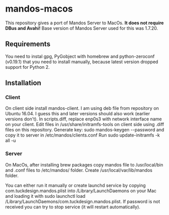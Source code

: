 # mandos-macos
This repository gives a port of Mandos Server to MacOs. **It does not require DBus and Avahi!** Base version of Mandos Server used for this was 1.7.20.

## Requirements

You need to instal gpg, PyGobject with homebrew and python-zeroconf (v0.19.1) that you need to install manually, because latest version dropped support for Python 2.

## Installation

### Client
On client side install mandos-client. I am using deb file from repository on Ubuntu 16.04. I guess this and later versions should also work (earlier versions don't).
In scripts.diff, replace enp0s3 with network interface name on your client.
Edit files in /usr/share/initramfs-tools on client side using .diff files on this repository.
Generate key: sudo mandos-keygen --password and copy it to server in /etc/mandos/clients.conf
Run sudo update-initramfs -k all -u

### Server
On MacOs, after installing brew packages copy mandos file to /usr/local/bin and .conf files to /etc/mandos/ folder.
Create /usr/local/var/lib/mandos folder.

You can either run it manually or create launchd service by copying com.tuckdesign.mandos.plist into /Library/LaunchDaemons on your Mac and loading it with sudo launchctl load /Library/LaunchDaemons/com.tuckdesign.mandos.plist. If password is not received you can try to stop service (it will restart automatically).

